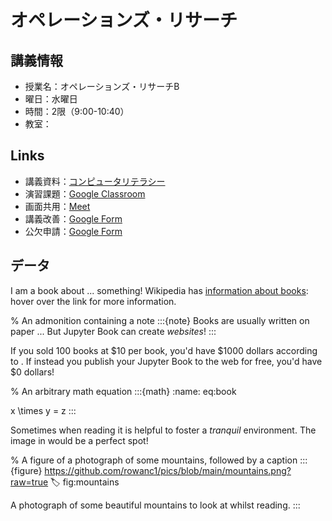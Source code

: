 # オペレーションズ・リサーチ

## 講義情報

- 授業名：オペレーションズ・リサーチB
- 曜日：水曜日
- 時間：2限（9:00-10:40）
- 教室：

## Links

- 講義資料：[コンピュータリテラシー](https://zi-ang-liu.github.io/jb-or)
- 演習課題：[Google Classroom]()
- 画面共用：[Meet]()
- 講義改善：[Google Form]()
- 公欠申請：[Google Form]()

## データ


I am a book about ... something! Wikipedia has [information about books](wiki:book): hover over the link for more information.

% An admonition containing a note
:::{note}
Books are usually written on paper ... But Jupyter Book can create _websites_!
:::

If you sold 100 books at \$10 per book, you'd have \$1000 dollars according to [](#eq:book). If instead you publish your Jupyter Book to the web for free, you'd have \$0 dollars!

% An arbitrary math equation
:::{math}
:name: eq:book

x \times y = z
:::

Sometimes when reading it is helpful to foster a _tranquil_ environment. The image in [](#fig:mountains) would be a perfect spot!

% A figure of a photograph of some mountains, followed by a caption
:::{figure} https://github.com/rowanc1/pics/blob/main/mountains.png?raw=true
:label: fig:mountains

A photograph of some beautiful mountains to look at whilst reading.
:::